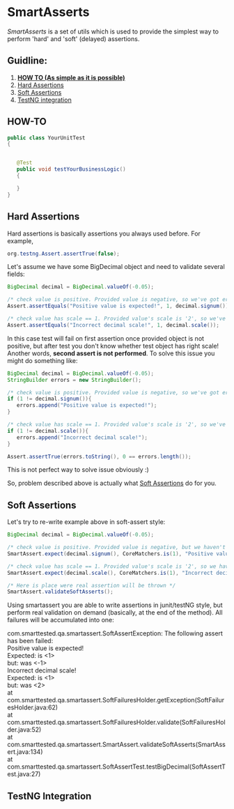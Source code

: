 # SmartAsserts
*SmartAsserts* is a set of utils which is used to provide the simplest way to perform 'hard' and 'soft' (delayed) assertions.

## Guidline:
 1. **[HOW TO (As simple as it is possible)](#how-to)**
 2. [Hard Assertions](#hard-assertions)
 3. [Soft Assertions](#soft-assertions)
 4. [TestNG integration](#testng-integration)


## HOW-TO
```java
public class YourUnitTest
{


   @Test
   public void testYourBusinessLogic()
   {

   }
}
```

## Hard Assertions
Hard assertions is basically assertions you always used before. For example, 

```java
org.testng.Assert.assertTrue(false);
```

Let's assume we have some BigDecimal object and need to validate several fields:

```java
BigDecimal decimal = BigDecimal.valueOf(-0.05);

/* check value is positive. Provided value is negative, so we've got error assertion here */
Assert.assertEquals("Positive value is expected!", 1, decimal.signum());

/* check value has scale == 1. Provided value's scale is '2', so we've got error assertion here */
Assert.assertEquals("Incorrect decimal scale!", 1, decimal.scale());
```

In this case test will fail on first assertion once provided object is not positive, but after test you don't know whether test object has right scale! Another words, **second assert is not performed**. To solve this issue you might do something like:

```java
BigDecimal decimal = BigDecimal.valueOf(-0.05);
StringBuilder errors = new StringBuilder();

/* check value is positive. Provided value is negative, so we've got error assertion here */
if (1 != decimal.signum()){
   errors.append("Positive value is expected!");
}

/* check value has scale == 1. Provided value's scale is '2', so we've got error assertion here */
if (1 != decimal.scale()){
   errors.append("Incorrect decimal scale!");
}

Assert.assertTrue(errors.toString(), 0 == errors.length());
```
This is not perfect way to solve issue obviously :) 

So, problem described above is actually what [Soft Assertions](#soft-assertions) do for you.

## Soft Assertions

Let's try to re-write example above in soft-assert style:

```java
BigDecimal decimal = BigDecimal.valueOf(-0.05);

/* check value is positive. Provided value is negative, but we haven't got error */
SmartAssert.expect(decimal.signum(), CoreMatchers.is(1), "Positive value is expected!").assertSoft();

/* check value has scale == 1. Provided value's scale is '2', so we haven't got error assertion here */
SmartAssert.expect(decimal.scale(), CoreMatchers.is(1), "Incorrect decimal scale!").assertSoft();

/* Here is place were real assertion will be thrown */
SmartAssert.validateSoftAsserts();
```

Using smartassert you are able to write assertions in junit/testNG style, but perform real validation on demand (basically, at the end of the method). All failures will be accumulated into one:
>
com.smarttested.qa.smartassert.SoftAssertException: The following assert has been failed:  
Positive value is expected!  
Expected: is <1>  
     but: was <-1>  
Incorrect decimal scale!  
Expected: is <1>  
     but: was <2>  
	at com.smarttested.qa.smartassert.SoftFailuresHolder.getException(SoftFailuresHolder.java:62)  
	at com.smarttested.qa.smartassert.SoftFailuresHolder.validate(SoftFailuresHolder.java:52)  
	at com.smarttested.qa.smartassert.SmartAssert.validateSoftAsserts(SmartAssert.java:134)  
	at com.smarttested.qa.smartassert.SoftAssertTest.testBigDecimal(SoftAssertTest.java:27)  
>

## TestNG Integration
